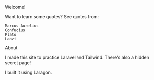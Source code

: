 Welcome!

Want to learn some quotes?
See quotes from:

    Marcus Aurelius
    Confucius
    Plato
    Laozi


About

I made this site to practice Laravel and Tailwind. There's also a hidden secret page!

I built it using Laragon.


